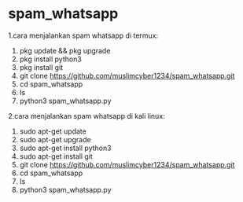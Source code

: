 # spam_whatsapp

1.cara menjalankan spam whatsapp di termux:

1. pkg update && pkg upgrade
2. pkg install python3
3. pkg install git
4. git clone https://github.com/muslimcyber1234/spam_whatsapp.git
5. cd spam_whatsapp
6. ls
7. python3 spam_whatsapp.py


2.cara menjalankan spam whatsapp di kali linux:

1. sudo apt-get update
2. sudo apt-get upgrade
3. sudo apt-get install python3
4. sudo apt-get install git
5. git clone https://github.com/muslimcyber1234/spam_whatsapp.git
6. cd spam_whatsapp
7. ls
8. python3 spam_whatsapp.py

